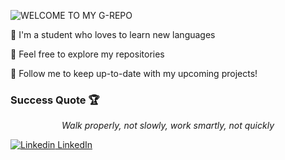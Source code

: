 ![WELCOME TO MY G-REPO](https://user-images.githubusercontent.com/82915997/229525353-055e2581-26aa-401b-8306-914ba742747c.png)

🏮 I'm a student who loves to learn new languages

🏮 Feel free to explore my repositories

🏮 Follow me to keep up-to-date with my upcoming projects!

### Success Quote 🏆
*<p style="text-align: center;">Walk properly, not slowly, work smartly, not quickly</p>*

[![Linkedin](https://i.stack.imgur.com/gVE0j.png) LinkedIn](https://www.linkedin.com/)
&nbsp;
